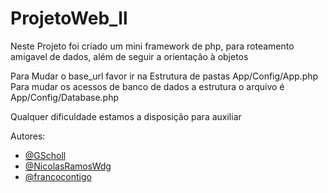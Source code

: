 # ProjetoWeb_ll
Neste Projeto foi criado um mini framework de php, para roteamento amigavel de dados, além de seguir a orientação à objetos


Para Mudar o base_url favor ir na Estrutura de pastas App/Config/App.php
Para mudar os acessos de banco de dados  a estrutura o arquivo é App/Config/Database.php

Qualquer dificuldade estamos a disposição para auxiliar


Autores: 
- [@GScholl](https://www.github.com/GScholl)
- [@NicolasRamosWdg](https://www.github.com/NicolasRamosWdg)
- [@francocontigo](https://www.github.com/francocontigo)
